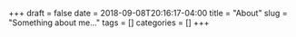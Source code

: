 +++ 
draft = false
date = 2018-09-08T20:16:17-04:00
title = "About"
slug = "Something about me..." 
tags = []
categories = []
+++